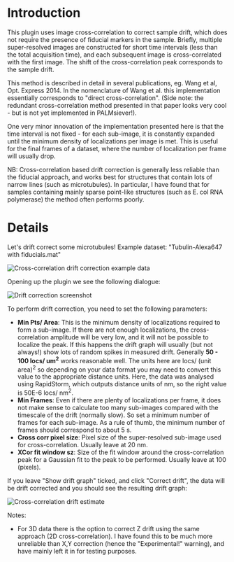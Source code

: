 # Introduction #

This plugin uses image cross-correlation to correct sample drift, which does not require the presence of fiducial markers in the sample. Briefly, multiple super-resolved images are constructed for short time intervals (less than the total acquisition time), and each subsequent image is cross-correlated with the first image. The shift of the cross-correlation peak corresponds to the sample drift.

This method is described in detail in several publications, eg. Wang et al, Opt. Express 2014. In the nomenclature of Wang et al. this implementation essentially corresponds to "direct cross-correlation". (Side note: the redundant cross-correlation method presented in that paper looks very cool - but is not yet implemented in PALMsiever!).

One very minor innovation of the implementation presented here is that the time interval is not fixed - for each sub-image, it is constantly expanded until the minimum density of localizations per image is met. This is useful for the final frames of a dataset, where the number of localization per frame will usually drop.

NB: Cross-correlation based drift correction is generally less reliable than the fiducial approach, and works best for structures that contain lots of narrow lines (such as microtubules). In particular, I have found that for samples containing mainly sparse point-like structures (such as E. col RNA polymerase) the method often performs poorly.

# Details #

Let's drift correct some microtubules! Example dataset: "Tubulin-Alexa647 with fiducials.mat"

<img src='https://palm-siever.googlecode.com/svn/wiki/images/DriftCorrectionXCor_microtubulesExample.png' alt='Cross-correlation drift correction example data' />

Opening up the plugin we see the following dialogue:

<img src='https://palm-siever.googlecode.com/svn/wiki/images/DriftCorrectionXCor_screenshot.png' alt='Drift correction screenshot' />

To perform drift correction, you need to set the following parameters:
  * **Min Pts/ Area**: This is the minimum density of localizations required to form a sub-image. If there are not enough localizations, the cross-correlation amplitude will be very low, and it will not be possible to localize the peak. If this happens the drift graph will usually (but not always!) show lots of random spikes in measured drift. Generally **50 - 100 locs/ um<sup>2</sup>** works reasonable well. The units here are locs/ (unit area)<sup>2</sup> so depending on your data format you may need to convert this value to the appropriate distance units. Here, the data was analysed using RapidStorm, which outputs distance units of nm, so the right value is 50E-6 locs/ nm<sup>2</sup>.
  * **Min Frames**: Even if there are plenty of localizations per frame, it does not make sense to calculate too many sub-images compared with the timescale of the drift (normally slow). So set a minimum number of frames for each sub-image. As a rule of thumb, the minimum number of frames should correspond to about 5 s.
  * **Cross corr pixel size**: Pixel size of the super-resolved sub-image used for cross-correlation. Usually leave at 20 nm.
  * **XCor fit window sz**: Size of the fit window around the cross-correlation peak for a Gaussian fit to the peak to be performed. Usually leave at 100 (pixels).

If you leave "Show drift graph" ticked, and click "Correct drift", the data will be drift corrected and you should see the resulting drift graph:

<img src='https://palm-siever.googlecode.com/svn/wiki/images/DriftCorrectionXCor_DriftPlot.png' alt='Cross-correlation drift estimate' />


Notes:
  * For 3D data there is the option to correct Z drift using the same approach (2D cross-correlation). I have found this to be much more unreliable than X,Y correction (hence the "Experimental!" warning), and have mainly left it in for testing purposes.